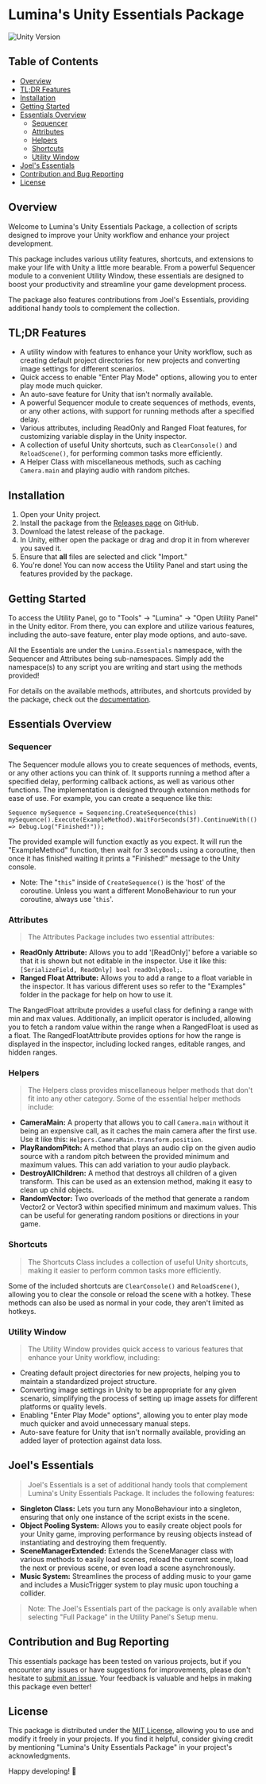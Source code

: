 # Lumina's Unity Essentials Package

![Unity Version](https://img.shields.io/badge/Unity-2021.3%2B-blue.svg)

## Table of Contents
- [Overview](#overview)
- [TL;DR Features](#tldr-features)
- [Installation](#installation)
- [Getting Started](#getting-started)
- [Essentials Overview](#essentials-overview)
  - [Sequencer](#sequencer)
  - [Attributes](#attributes)
  - [Helpers](#helpers)
  - [Shortcuts](#shortcuts)
  - [Utility Window](#utility-window)
- [Joel's Essentials](#joels-essentials)
- [Contribution and Bug Reporting](#contribution-and-bug-reporting)
- [License](#license)

## Overview
Welcome to Lumina's Unity Essentials Package, a collection of scripts designed to improve your Unity workflow and enhance your project development. 

This package includes various utility features, shortcuts, and extensions to make your life with Unity a little more bearable. From a powerful Sequencer module to a convenient Utility Window, these essentials are designed to boost your productivity and streamline your game development process.

The package also features contributions from Joel's Essentials, providing additional handy tools to complement the collection.

## TL;DR Features
- A utility window with features to enhance your Unity workflow, such as creating default project directories for new projects and converting image settings for different scenarios.
- Quick access to enable "Enter Play Mode" options, allowing you to enter play mode much quicker.
- An auto-save feature for Unity that isn't normally available.
- A powerful Sequencer module to create sequences of methods, events, or any other actions, with support for running methods after a specified delay.
- Various attributes, including ReadOnly and Ranged Float features, for customizing variable display in the Unity inspector.
- A collection of useful Unity shortcuts, such as `ClearConsole()` and `ReloadScene()`, for performing common tasks more efficiently.
- A Helper Class with miscellaneous methods, such as caching `Camera.main` and playing audio with random pitches.

## Installation
1. Open your Unity project.
2. Install the package from the [Releases page](https://github.com/ltsLumina/Lumina-Essentials/releases/latest) on GitHub.
3. Download the latest release of the package.
4. In Unity, either open the package or drag and drop it in from wherever you saved it.
5. Ensure that **all** files are selected and click "Import."
6. You're done! You can now access the Utility Panel and start using the features provided by the package.

## Getting Started
To access the Utility Panel, go to "Tools" -> "Lumina" -> "Open Utility Panel" in the Unity editor. From there, you can explore and utilize various features, including the auto-save feature, enter play mode options, and auto-save.

All the Essentials are under the `Lumina.Essentials` namespace, with the Sequencer and Attributes being sub-namespaces.
Simply add the namespace(s) to any script you are writing and start using the methods provided!

For details on the available methods, attributes, and shortcuts provided by the package, check out the [documentation](Documentation.md).

## Essentials Overview

### Sequencer
The Sequencer module allows you to create sequences of methods, events, or any other actions you can think of. It supports running a method after a specified delay, performing callback actions, as well as various other functions. The implementation is designed through extension methods for ease of use. For example, you can create a sequence like this: 

```
Sequence mySequence = Sequencing.CreateSequence(this)
mySequence().Execute(ExampleMethod).WaitForSeconds(3f).ContinueWith(() => Debug.Log("Finished!"));
```
The provided example will function exactly as you expect. It will run the "ExampleMethod" function, then wait for 3 seconds using a coroutine, then once it has finished waiting it prints a "Finished!" message to the Unity console.
   - Note: The "`this`" inside of `CreateSequence()` is the 'host' of the coroutine. Unless you want a different MonoBehaviour to run your coroutine, always use '`this`'.

### Attributes
> The Attributes Package includes two essential attributes:
- **ReadOnly Attribute:** Allows you to add '[ReadOnly]' before a variable so that it is shown but not editable in the inspector. Use it like this: `[SerializeField, ReadOnly] bool readOnlyBool;`.
- **Ranged Float Attribute:** Allows you to add a range to a float variable in the inspector. It has various different uses so refer to the "Examples" folder in the package for help on how to use it.

The RangedFloat attribute provides a useful class for defining a range with min and max values. Additionally, an implicit operator is included, allowing you to fetch a random value within the range when a RangedFloat is used as a float. The RangedFloatAttribute provides options for how the range is displayed in the inspector, including locked ranges, editable ranges, and hidden ranges.

### Helpers
> The Helpers class provides miscellaneous helper methods that don't fit into any other category. Some of the essential helper methods include:
- **CameraMain:** A property that allows you to call `Camera.main` without it being an expensive call, as it caches the main camera after the first use. Use it like this: `Helpers.CameraMain.transform.position`.
- **PlayRandomPitch:** A method that plays an audio clip on the given audio source with a random pitch between the provided minimum and maximum values. This can add variation to your audio playback.
- **DestroyAllChildren:** A method that destroys all children of a given transform. This can be used as an extension method, making it easy to clean up child objects.
- **RandomVector:** Two overloads of the method that generate a random Vector2 or Vector3 within specified minimum and maximum values. This can be useful for generating random positions or directions in your game.

### Shortcuts
> The Shortcuts Class includes a collection of useful Unity shortcuts, making it easier to perform common tasks more efficiently.

Some of the included shortcuts are `ClearConsole()` and `ReloadScene()`, allowing you to clear the console or reload the scene with a hotkey.
These methods can also be used as normal in your code, they aren't limited as hotkeys.

### Utility Window
> The Utility Window provides quick access to various features that enhance your Unity workflow, including:
- Creating default project directories for new projects, helping you to maintain a standardized project structure.
- Converting image settings in Unity to be appropriate for any given scenario, simplifying the process of setting up image assets for different platforms or quality levels.
- Enabling "Enter Play Mode" options", allowing you to enter play mode much quicker and avoid unnecessary manual steps.
- Auto-save feature for Unity that isn't normally available, providing an added layer of protection against data loss.

## Joel's Essentials
> Joel's Essentials is a set of additional handy tools that complement Lumina's Unity Essentials Package. It includes the following features:

- **Singleton Class:** Lets you turn any MonoBehaviour into a singleton, ensuring that only one instance of the script exists in the scene.
- **Object Pooling System:** Allows you to easily create object pools for your Unity game, improving performance by reusing objects instead of instantiating and destroying them frequently.
- **SceneManagerExtended:** Extends the SceneManager class with various methods to easily load scenes, reload the current scene, load the next or previous scene, or even load a scene asynchronously.
- **Music System:** Streamlines the process of adding music to your game and includes a MusicTrigger system to play music upon touching a collider.

> Note: The Joel's Essentials part of the package is only available when selecting "Full Package" in the Utility Panel's Setup menu.

## Contribution and Bug Reporting
This essentials package has been tested on various projects, but if you encounter any issues or have suggestions for improvements, please don't hesitate to [submit an issue](https://github.com/ltsLumina/Lumina-Essentials/issues). Your feedback is valuable and helps in making this package even better!

## License
This package is distributed under the [MIT License](LICENSE), allowing you to use and modify it freely in your projects. If you find it helpful, consider giving credit by mentioning "Lumina's Unity Essentials Package" in your project's acknowledgments.

Happy developing! 🚀
